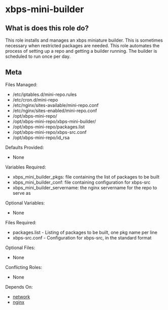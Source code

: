 xbps-mini-builder
=================


What is does this role do?
--------------------------

This role installs and manages an xbps miniature builder.  This is sometimes necessary when restricted packages are needed.  This role automates the process of setting up a repo and getting a builder running.  The builder is scheduled to run once per day.

Meta
----

Files Managed:
  * /etc/iptables.d/mini-repo.rules
  * /etc/cron.d/mini-repo
  * /etc/nginx/sites-available/mini-repo.conf
  * /etc/nginx/sites-enabled/mini-repo.conf
  * /opt/xbps-mini-repo/
  * /opt/xbps-mini-repo/xbps-mini-builder/
  * /opt/xbps-mini-repo/packages.list
  * /opt/xbps-mini-repo/xbps-src.conf
  * /opt/xbps-mini-repo/id_rsa

Defaults Provided:
  * None

Variables Required:
  * xbps_mini_builder_pkgs: file containing the list of packages to be built
  * xbps_mini_builder_conf: file containing configuration for xbps-src
  * xbps_mini_builder_servername: the nginx servername for the repo to serve as

Optional Variables:
  * None

Files Required:
  * packages.list - Listing of packages to be built, one pkg name per line
  * xbps-src.conf - Configuration for xbps-src, in the standard format

Optional Files:
  * None

Conflicting Roles:
  * None

Depends On:
  * [network](https://github.com/void-ansible-roles/network)
  * [nginx](https://github.com/void-ansible-roles/nginx)
